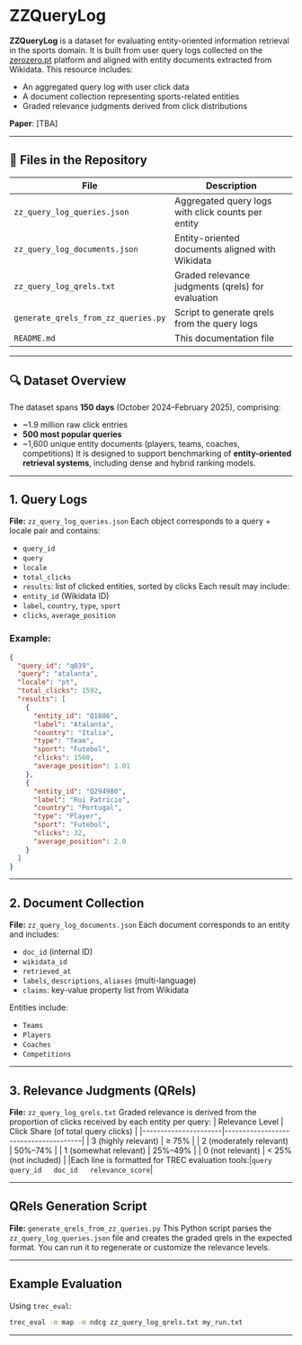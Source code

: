 # ZZQueryLog
**ZZQueryLog** is a dataset for evaluating entity-oriented information retrieval in the sports domain. It is built from user query logs collected on the [zerozero.pt](https://www.zerozero.pt) platform and aligned with entity documents extracted from Wikidata.
This resource includes:

- An aggregated query log with user click data
- A document collection representing sports-related entities
- Graded relevance judgments derived from click distributions    

**Paper**: [TBA]

---
## 📁 Files in the Repository
| File                               | Description                                                                 |
|------------------------------------|-----------------------------------------------------------------------------|
| `zz_query_log_queries.json`        | Aggregated query logs with click counts per entity                         |
| `zz_query_log_documents.json`      | Entity-oriented documents aligned with Wikidata                            |
| `zz_query_log_qrels.txt`           | Graded relevance judgments (qrels) for evaluation                          |
| `generate_qrels_from_zz_queries.py`| Script to generate qrels from the query logs                               |
| `README.md`                        | This documentation file                                                    |
---
## 🔍 Dataset Overview
The dataset spans **150 days** (October 2024–February 2025), comprising:
- ~1.9 million raw click entries
- **500 most popular queries**
- ~1,600 unique entity documents (players, teams, coaches, competitions)
It is designed to support benchmarking of **entity-oriented retrieval systems**, including dense and hybrid ranking models.
---
## 1. Query Logs
**File:** `zz_query_log_queries.json`
Each object corresponds to a query + locale pair and contains:
- `query_id`
- `query`
- `locale`
- `total_clicks`
- `results`: list of clicked entities, sorted by clicks
Each result may include:
- `entity_id` (Wikidata ID)
- `label`, `country`, `type`, `sport`
- `clicks`, `average_position`
### Example:
```json
{
  "query_id": "q039",
  "query": "atalanta",
  "locale": "pt",
  "total_clicks": 1592,
  "results": [
    {
      "entity_id": "Q1886",
      "label": "Atalanta",
      "country": "Italia",
      "type": "Team",
      "sport": "Futebol",
      "clicks": 1560,
      "average_position": 1.01
    },
    {
      "entity_id": "Q294980",
      "label": "Rui Patrício",
      "country": "Portugal",
      "type": "Player",
      "sport": "Futebol",
      "clicks": 32,
      "average_position": 2.0
    }
  ]
}
```
---
## 2. Document Collection
**File:** `zz_query_log_documents.json`
Each document corresponds to an entity and includes:
- `doc_id` (internal ID)
- `wikidata_id`
- `retrieved_at`
- `labels`, `descriptions`, `aliases` (multi-language)
- `claims`: key-value property list from Wikidata

Entities include:
- `Teams`
- `Players`
- `Coaches`
- `Competitions`
---
## 3. Relevance Judgments (QRels)
**File:** `zz_query_log_qrels.txt`
Graded relevance is derived from the proportion of clicks received by each entity per query:
| Relevance Level      | Click Share (of total query clicks) |
|----------------------|--------------------------------------|
| 3 (highly relevant)  | ≥ 75%                                |
| 2 (moderately relevant) | 50%–74%                           |
| 1 (somewhat relevant)   | 25%–49%                           |
| 0 (not relevant)     | < 25% (not included)                |
|Each line is formatted for TREC evaluation tools:|```query   query_id   doc_id   relevance_score```|

---
## QRels Generation Script
**File:** `generate_qrels_from_zz_queries.py`
This Python script parses the `zz_query_log_queries.json` file and creates the graded qrels in the expected format. You can run it to regenerate or customize the relevance levels.

---
## Example Evaluation
Using `trec_eval`:
```bash
trec_eval -m map -m ndcg zz_query_log_qrels.txt my_run.txt
```
---
